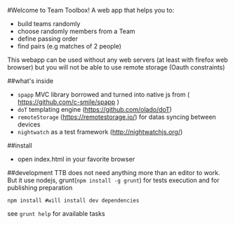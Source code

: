 #Welcome to Team Toolbox!
A web app that helps you to:
 - build teams randomly
 - choose randomly members from a Team
 - define passing order
 - find pairs (e.g matches of 2 people)

This webapp can be used without any web servers (at least with firefox web browser) but you will not be able to use remote storage (Oauth constraints)

##what's inside
 - `spapp` MVC library borrowed and turned into native js from ( https://github.com/c-smile/spapp )
 - `doT` templating engine (https://github.com/olado/doT)
 - `remoteStorage` (https://remotestorage.io/) for datas syncing between devices
 - `nightwatch` as a test framework (http://nightwatchjs.org/)

##install
 - open index.html in your favorite browser

##development
  TTB does not need anything more than an editor to work.
  But it use nodejs, grunt(`npm install -g grunt`) for tests execution and for publishing preparation

  ```
  npm install #will install dev dependencies
  ```
  see `grunt help` for available tasks
